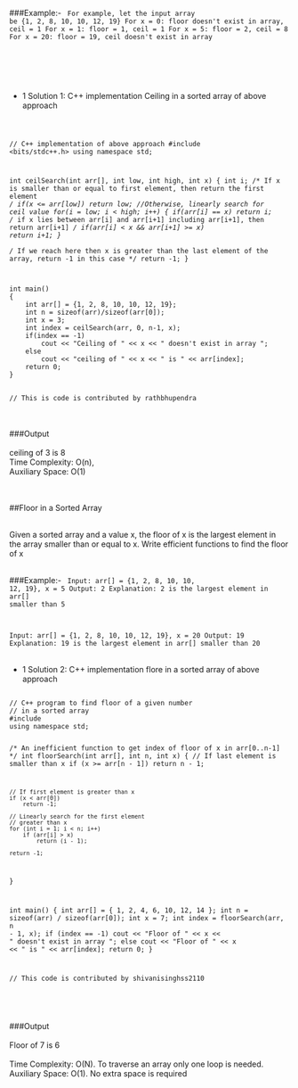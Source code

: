 ###Example:-
<Code language="cpp">
For example, let the input array be {1, 2, 8, 10, 10, 12, 19}
For x = 0:    floor doesn't exist in array,  ceil  = 1
For x = 1:    floor  = 1,  ceil  = 1
For x = 5:    floor  = 2,  ceil  = 8
For x = 20:   floor  = 19,  ceil doesn't exist in array

</Code> <br/><br/>

* 1 Solution 1: C++ implementation Ceiling in a sorted array
 of above approach

<Code language="cpp">

// C++ implementation of above approach
#include <bits/stdc++.h>
using namespace std;

int ceilSearch(int arr[], int low, int high, int x)
{
	int i;
	/* If x is smaller than or equal to first element,
		then return the first element */
	if(x <= arr[low])
		return low;
	//Otherwise, linearly search for ceil value 
	for(i = low; i < high; i++)
	{
		if(arr[i] == x)
		return i;
		/* if x lies between arr[i] and arr[i+1] including
		arr[i+1], then return arr[i+1] */
		if(arr[i] < x && arr[i+1] >= x)
		return i+1;
	}	
	/* If we reach here then x is greater than the last element
		of the array, return -1 in this case */
	return -1;
}

</Code>

<Code language="cpp">
int main()
{
	int arr[] = {1, 2, 8, 10, 10, 12, 19};
	int n = sizeof(arr)/sizeof(arr[0]);
	int x = 3;
	int index = ceilSearch(arr, 0, n-1, x);
	if(index == -1)
		cout << "Ceiling of " << x << " doesn't exist in array ";
	else
		cout << "ceiling of " << x << " is " << arr[index];
	return 0;
}

// This is code is contributed by rathbhupendra
</Code>

<br/><br/>
###Output<br/><br/>
ceiling of 3 is 8<br/>
Time Complexity: O(n),<br/> 
Auxiliary Space: O(1)<br/><br/><br/>


##Floor in a Sorted Array<br/><br/>

Given a sorted array and a value x, the floor of x is the largest element in the array smaller than or equal to x. Write efficient functions to find the floor of x<br/><br/>


###Example:-
<Code language="cpp">
Input: arr[] = {1, 2, 8, 10, 10, 12, 19}, x = 5
Output: 2
Explanation: 2 is the largest element in 
arr[] smaller than 5

Input: arr[] = {1, 2, 8, 10, 10, 12, 19}, x = 20
Output: 19
Explanation: 19 is the largest element in
arr[] smaller than 20
</Code> <br/><br/>

* 1 Solution 2: C++ implementation flore in a sorted array
 of above approach<br/>

<Code language="cpp">
// C++ program to find floor of a given number
// in a sorted array
#include <bits/stdc++.h>
using namespace std;

/* An inefficient function to get
index of floor of x in arr[0..n-1] */
int floorSearch(int arr[], int n, int x)
{
	// If last element is smaller than x
	if (x >= arr[n - 1])
		return n - 1;

	// If first element is greater than x
	if (x < arr[0])
		return -1;

	// Linearly search for the first element
	// greater than x
	for (int i = 1; i < n; i++)
		if (arr[i] > x)
			return (i - 1);

	return -1;
}

int main()
{
	int arr[] = { 1, 2, 4, 6, 10, 12, 14 };
	int n = sizeof(arr) / sizeof(arr[0]);
	int x = 7;
	int index = floorSearch(arr, n - 1, x);
	if (index == -1)
		cout << "Floor of " << x
			<< " doesn't exist in array ";
	else
		cout << "Floor of " << x << " is " << arr[index];
	return 0;
}

// This code is contributed by shivanisinghss2110



</Code><br/>

###Output <br/><br/>
Floor of 7 is 6<br/><br/>
Time Complexity: O(N). To traverse an array only one loop is needed.<br/>
Auxiliary Space: O(1). No extra space is required<br/>